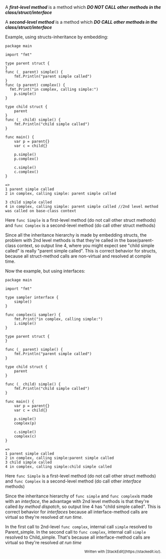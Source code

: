 

A ***first-level method*** is a method which ***DO NOT CALL *other methods* in the class/struct/interface***

A ***second-level method*** is a method which ***DO CALL *other methods* in the class/struct/interface***



Example, using structs-inheritance by embedding:

    package main
    
    import "fmt"
    
    type parent struct {
    }
    func (_ parent) simple() {
    	fmt.Println("parent simple called")
    }
    func (p parent) complex() {
      fmt.Print("in complex, calling simple:")
    	p.simple()
    }
    
    type child struct {
    	parent
    }
    func (_ child) simple() {
    	fmt.Println("child simple called")
    }
    
    func main() {
    	var p = parent{}
    	var c = child{}
    
    	p.simple()
    	p.complex()
    
    	c.simple()
    	c.complex()
    }

    =>
    1 parent simple called
    2 in complex, calling simple: parent simple called
    
    3 child simple called
    4 in complex, calling simple: parent simple called //2nd level method was called on base-class context
     

Here `func Simple` is a first-level method (do not call other struct methods)
and `func Complex` is a second-level method (do call other struct methods)

Since all the inheritance hierarchy is made by embedding structs, the problem with 2nd level methods is that they're called in the base/parent-class context, so output line 4, where you might expect see  "child simple called" is really "parent simple called". This is correct behavior for structs, because all struct-method calls are non-virtual and resolved at compile time.


Now the example, but using interfaces:

    package main
    
    import "fmt"
    
    type sampler interface {
    	simple()
    }
    
    func complex(i sampler) {
    	fmt.Print("in complex, calling simple:")
    	i.simple()
    }
    
    type parent struct {
    }
    
    func (_ parent) simple() {
    	fmt.Println("parent simple called")
    }
    
    type child struct {
    	parent
    }
    
    func (_ child) simple() {
    	fmt.Println("child simple called")
    }
    
    func main() {
    	var p = parent{}
    	var c = child{}
    
    	p.simple()
    	complex(p)
    
    	c.simple()
    	complex(c)
    }

    =>
    1 parent simple called
    2 in complex, calling simple:parent simple called
    3 child simple called
    4 in complex, calling simple:child simple called
    
Here `func Simple` is a first-level method (do not call other struct methods)
and `func Complex` is a second-level method (do call other *interface* methods)

Since the inheritance hierarchy of `func simple` and `func complex`is made with an *interface*, the advantage with 2nd level methods
is that they're called *by method dispatch*, so output line 4 has "child simple called".  This is correct behavior for *interfaces* because all interface-method calls are virtual so they're resolved *at run time*. 

In the first call to 2nd-level `func complex`, internal call `simple` resolved to Parent_simple. In the second call to `func complex`, internal call `simple` resolved to Child_simple. That's because all interface-method calls are virtual so they're resolved *at run time*




<p align=right><small> Written with [StackEdit](https://stackedit.io/).</small>